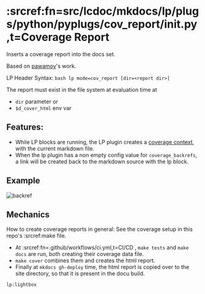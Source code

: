 # :srcref:fn=src/lcdoc/mkdocs/lp/plugs/python/pyplugs/cov_report/__init__.py,t=Coverage Report

Inserts a coverage report into the docs set.

Based on [pawamoy][pw]'s work.

[pw]: https://github.com/pawamoy/mkdocs-coverage/tree/master/src/mkdocs_coverage

LP Header Syntax: `bash lp mode=cov_report [dir=<report dir>]`

The report must exist in the file system at evaluation time at

- `dir` parameter or
- `$d_cover_html` env var

## Features:

- While LP blocks are running, the LP plugin creates a [coverage context](https://coverage.readthedocs.io/en/coverage-5.5/contexts.html#dynamic-contexts),
  with the current markdown file.
- When the lp plugin has a non empty config value for `coverage_backrefs`, a link will be created back to the markdown source with the lp block.

## Example
![backref](./img/gl_cov_backref.png)


## Mechanics

How to create coverage reports in general: See the coverage setup in this repo's :srcref:make file.

- At :srcref:fn=.github/workflows/ci.yml,t=CI/CD , `make tests` and `make docs` are run, both creating their coverage data file.
- `make cover` combines them and creates the html report. 
- Finally at `mkdocs gh-deploy` time, the html report is copied over to the site directory, so that
  it is present in the docu build.


`lp:lightbox`
